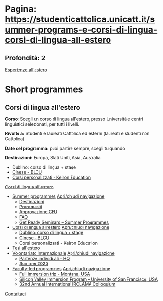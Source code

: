 # Pagina: https://studenticattolica.unicatt.it/summer-programs-e-corsi-di-lingua-corsi-di-lingua-all-estero

## Profondità: 2

[Esperienze all'estero](home-esperienze-all-estero)



# Short programmes

## Corsi di lingua all'estero

**Corso:** Scegli un corso di lingua all'estero, presso Università e centri linguistici selezionati, per tutti i livelli.

**Rivolto a:** Studenti e laureati Cattolica ed esterni (laureati e studenti non Cattolica)

**Date del programma:** puoi partire sempre, scegli tu quando

**Destinazioni:** Europa, Stati Uniti, Asia, Australia

* [Dublino: corso di lingua + stage](corsi-di-lingua-all-estero-dublino-corso-di-lingua-stage)
* [Cinese - BLCU](corsi-di-lingua-all-estero-cinese-blcu)
* [Corsi personalizzati - Keiron Education](corsi-di-lingua-all-estero-corsi-personalizzati)

[Corsi di lingua all'estero](#submenu__wrapper "Corsi di lingua all'estero")

* [Summer programmes](summer-programs-e-corsi-di-lingua-summer-programs "Summer programmes")
  [Apri/chiudi navigazione](#asub-20afc0c6-fd0a-4a76-8c7b-e14f646f3438 "Apri/chiudi navigazione")
  + [Destinazioni](summer-programs-destinazioni "Destinazioni")
  + [Prerequisiti](summer-programs-prerequisiti "Prerequisiti")
  + [Approvazione CFU](informazioni-utili-approvazione-esami "Approvazione CFU")
  + [FAQ](summer-programs-faq "FAQ")
  + [Get Ready Seminars – Summer Programmes](summer-programmes-get-ready-seminars-summer-programmes "Get Ready Seminars – Summer Programmes ")
* [Corsi di lingua all'estero](summer-programs-e-corsi-di-lingua-corsi-di-lingua-all-estero "Corsi di lingua all'estero")
  [Apri/chiudi navigazione](#asub-16d3a189-ddff-494d-87d2-efc492c36f89 "Apri/chiudi navigazione")
  + [Dublino: corso di lingua + stage](corsi-di-lingua-all-estero-dublino-corso-di-lingua-stage "Dublino: corso di lingua + stage")
  + [Cinese - BLCU](corsi-di-lingua-all-estero-cinese-blcu "Cinese - BLCU")
  + [Corsi personalizzati - Keiron Education](corsi-di-lingua-all-estero-corsi-personalizzati "Corsi personalizzati - Keiron Education")
* [Tesi all'estero](stage-e-tesi-all-estero-tesi-all-estero "Tesi all'estero")
* [Volontariato Internazionale](volontariato "Volontariato Internazionale")
  [Apri/chiudi navigazione](#asub-7a023ab7-8e7f-42c1-8e89-8049a1403631 "Apri/chiudi navigazione")
  + [Partenze individuali - HQ](volontariato-internazionale-partenze-individuali-hq "Partenze individuali - HQ")
  + [Summer 2025](volontariato-internazionale-summer-2025 "Summer 2025")
* [Faculty-led programmes](short-programmes-faculty-led-programmes "Faculty-led programmes")
  [Apri/chiudi navigazione](#asub-7939f1d2-1f30-44c3-ae05-622f04cf32d2 "Apri/chiudi navigazione")
  + [Full immersion trip - Montana, USA](faculty-led-programmes-full-immersion-trip-montana-usa "Full immersion trip - Montana, USA")
  + [Silicon Valley Immersion Program – University of San Francisco, USA](faculty-led-programmes-silicon-valley-immersion-program-university-of-san-francisco-usa "Silicon Valley Immersion Program – University of San Francisco, USA")
  + [32nd Annual International IRCLAMA Colloquium](faculty-led-programmes-32nd-annual-international-irclama-colloquium "32nd Annual International IRCLAMA Colloquium")

[Contattaci](home-contatti "Contattaci")